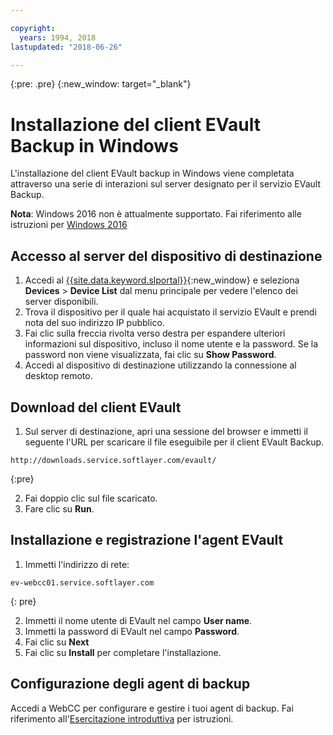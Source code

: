 ```yaml
---

copyright:
  years: 1994, 2018
lastupdated: "2018-06-26"

---
```

{:pre: .pre}
{:new_window: target="_blank"}

# Installazione del client EVault Backup in Windows

L'installazione del client EVault backup in Windows viene completata attraverso una serie di interazioni  sul server designato per il servizio EVault Backup.

**Nota**: Windows 2016 non è attualmente supportato. Fai riferimento alle istruzioni per [Windows 2016](install-evault-windows2016.html)

## Accesso al server del dispositivo di destinazione

1. Accedi al [{{site.data.keyword.slportal}}](https://control.softlayer.com/){:new_window} e seleziona **Devices** > **Device List** dal menu principale per vedere l'elenco dei server disponibili.
2. Trova il dispositivo per il quale hai acquistato il servizio EVault e prendi nota del suo indirizzo IP pubblico.
3. Fai clic sulla freccia rivolta verso destra per espandere ulteriori informazioni sul dispositivo, incluso il nome utente e la password. Se la password non viene visualizzata, fai clic su **Show Password**. 
4. Accedi al dispositivo di destinazione utilizzando la connessione al desktop remoto.

## Download del client EVault

1. Sul server di destinazione, apri una sessione del browser e immetti il seguente l'URL per scaricare il file eseguibile per il client EVault Backup. <br/>
  ```
  http://downloads.service.softlayer.com/evault/
  ```
  {:pre}
  
2. Fai doppio clic sul file scaricato.
3. Fare clic su **Run**.


## Installazione e registrazione l'agent EVault
 
1. Immetti l'indirizzo di rete: <br />
  ```
  ev-webcc01.service.softlayer.com
  ```
  {: pre}
  
2. Immetti il nome utente di EVault nel campo **User name**. 
3. Immetti la password di EVault nel campo **Password**. 
6. Fai clic su **Next** 
7. Fai clic su **Install** per completare l'installazione.

## Configurazione degli agent di backup

Accedi a WebCC per configurare e gestire i tuoi agent di backup. Fai riferimento all'[Esercitazione introduttiva](index.html#configuring-evault-agent-in-webcc) per istruzioni.
